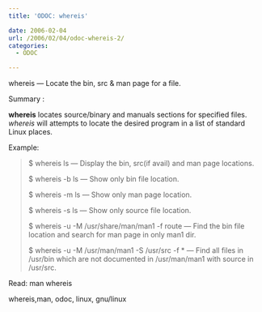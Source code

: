 ```yaml
---
title: 'ODOC: whereis'

date: 2006-02-04
url: /2006/02/04/odoc-whereis-2/
categories:
  - ODOC

---
```

whereis &#8212; Locate the bin, src & man page for a file.

Summary :

**whereis** locates source/binary and manuals sections for specified files. _whereis_ will attempts to locate the desired program in a list of standard Linux places.

Example:

> $ whereis ls &#8212; Display the bin, src(if avail) and man page locations.
> 
> $ whereis -b ls &#8212; Show only bin file location.
> 
> $ whereis -m ls &#8212; Show only man page location.
> 
> $ whereis -s ls &#8212; Show only source file location.
> 
> $ whereis -u -M /usr/share/man/man1 -f route &#8212; Find the bin file location and search for man page in only man1 dir.
> 
> $ whereis -u -M /usr/man/man1 -S /usr/src -f * &#8212; Find all files in /usr/bin which are not documented in /usr/man/man1 with source in /usr/src.

Read: man whereis

<tags>whereis,man, odoc, linux, gnu/linux</tags>